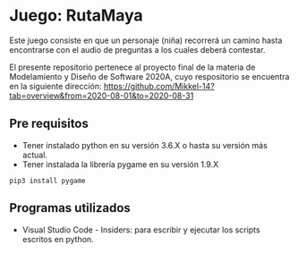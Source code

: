 # Juego: RutaMaya
Este juego consiste en que un personaje (niña) recorrerá un camino hasta encontrarse con el audio de preguntas a los cuales deberá contestar.

El presente repositorio pertenece al proyecto final de la materia de Modelamiento y Diseño de Software 2020A, cuyo respositorio se encuentra en la siguiente dirección:
https://github.com/Mikkel-14?tab=overview&from=2020-08-01&to=2020-08-31

## Pre requisitos
- Tener instalado python en su versión 3.6.X o hasta su versión más actual.
- Tener instalada la librería pygame en su versión 1.9.X
```
pip3 install pygame
 ```

## Programas utilizados
- Visual Studio Code - Insiders: para escribir y ejecutar los scripts escritos en python.


